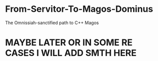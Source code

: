 # From-Servitor-To-Magos-Dominus
The Omnissiah-sanctified path to C++ Magos
# MAYBE LATER OR IN SOME RE CASES I WILL ADD SMTH HERE
